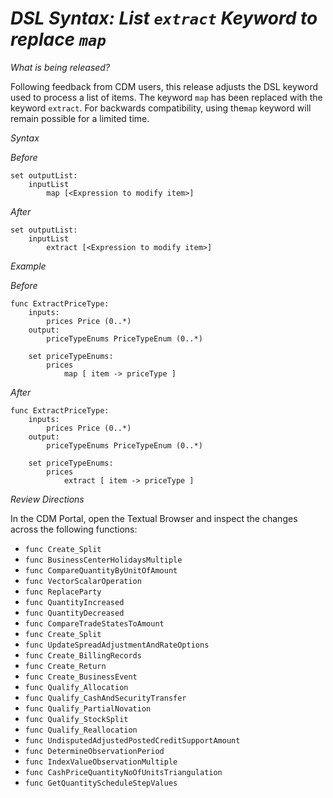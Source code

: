 # *DSL Syntax: List `extract` Keyword to replace `map`*

_What is being released?_

Following feedback from CDM users, this release adjusts the DSL keyword used to process a list of items.  The keyword `map` has been replaced with the keyword `extract`.  For backwards compatibility, using the`map` keyword will remain possible for a limited time.

_Syntax_

_Before_

```
set outputList:
    inputList
        map [<Expression to modify item>]
```

_After_

```
set outputList:
    inputList
        extract [<Expression to modify item>]
```

_Example_

_Before_

```
func ExtractPriceType: 
    inputs:
        prices Price (0..*)
    output:
        priceTypeEnums PriceTypeEnum (0..*)

    set priceTypeEnums:
        prices 
            map [ item -> priceType ]
```

_After_

```
func ExtractPriceType: 
    inputs:
        prices Price (0..*)
    output:
        priceTypeEnums PriceTypeEnum (0..*)

    set priceTypeEnums:
        prices 
            extract [ item -> priceType ]
```

_Review Directions_
 
In the CDM Portal, open the Textual Browser and inspect the changes across the following functions: 

*	`func Create_Split`
*	`func BusinessCenterHolidaysMultiple`
*	`func CompareQuantityByUnitOfAmount`
*	`func VectorScalarOperation`
*	`func ReplaceParty`
*	`func QuantityIncreased`
*	`func QuantityDecreased`
*	`func CompareTradeStatesToAmount`
*	`func Create_Split`
*	`func UpdateSpreadAdjustmentAndRateOptions`
*	`func Create_BillingRecords`
*	`func Create_Return`
*	`func Create_BusinessEvent`
*	`func Qualify_Allocation`
*	`func Qualify_CashAndSecurityTransfer`
*	`func Qualify_PartialNovation`
*	`func Qualify_StockSplit`
*	`func Qualify_Reallocation`
*	`func UndisputedAdjustedPostedCreditSupportAmount`
*	`func DetermineObservationPeriod`
*	`func IndexValueObservationMultiple`
*	`func CashPriceQuantityNoOfUnitsTriangulation`
*	`func GetQuantityScheduleStepValues`
